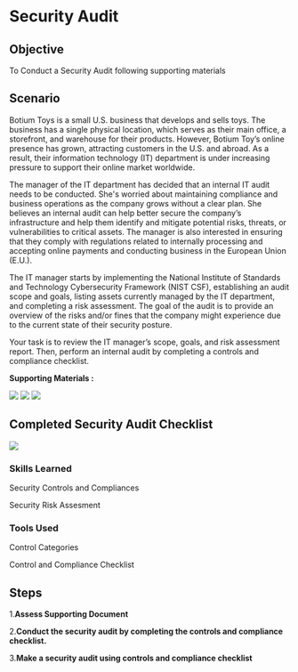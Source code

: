 # Security Audit

## Objective

To Conduct a Security Audit following supporting materials 


## Scenario

Botium Toys is a small U.S. business that develops and sells toys. The business has a single physical location, which serves as their main office, a storefront, and warehouse for their products. However, Botium Toy’s online presence has grown, attracting customers in the U.S. and abroad. As a result, their information technology (IT) department is under increasing pressure to support their online market worldwide. 

The manager of the IT department has decided that an internal IT audit needs to be conducted. She's worried about maintaining compliance and business operations as the company grows without a clear plan. She believes an internal audit can help better secure the company’s infrastructure and help them identify and mitigate potential risks, threats, or vulnerabilities to critical assets. The manager is also interested in ensuring that they comply with regulations related to internally processing and accepting online payments and conducting business in the European Union (E.U.).   

The IT manager starts by implementing the National Institute of Standards and Technology Cybersecurity Framework (NIST CSF), establishing an audit scope and goals, listing assets currently managed by the IT department, and completing a risk assessment. The goal of the audit is to provide an overview of the risks and/or fines that the company might experience due to the current state of their security posture.

Your task is to review the IT manager’s scope, goals, and risk assessment report. Then, perform an internal audit by completing a controls and compliance checklist. 

**Supporting Materials :**

<a href="https://docs.google.com/document/d/1wtnj7nTu1TQop1ybPDgMADww8IX4HVbPCeH_nVE2vvM/edit?usp=sharing"><img src="https://img.shields.io/badge/-GoogleDOCS:Risk Assessment Report-FFFF?&style=for-the-badge&logo=word&logoColor=white" /></a>
<a href="https://docs.google.com/document/d/1HOQbfHSzp2x73NCQFBUj-stLRJsAgIRbj00vuuFxWeg/edit?usp=sharing&resourcekey=0-sTgE0HX_OzgnGq9Iefrrsw"><img src="https://img.shields.io/badge/-GoogleDOCS:Control Categories-FFFF?&style=for-the-badge&logo=word&logoColor=white" /></a>
<a href="https://docs.google.com/document/d/184bg1TbeOAOl5Ftfh_nlbb2XE92rgRZ3m-_kvHlZZ4U/edit?usp=sharing"><img src="https://img.shields.io/badge/-GoogleDOCS:Controls and Compliance Checklist-FFFF?&style=for-the-badge&logo=word&logoColor=white" /></a>


## Completed Security Audit Checklist

<a href="https://docs.google.com/document/d/1Kb7iYaSfQvwlBihvcrle33uXFqdoqKPlxM4_ZIoXSBs/edit?usp=sharing
"><img src="https://img.shields.io/badge/-GoogleDOCS:Security Audit Checklist-FFFF?&style=for-the-badge&logo=Google&logoColor=white" /></a>


### Skills Learned

Security Controls and Compliances

Security Risk Assesment


### Tools Used

Control Categories 

Control and Compliance Checklist

## Steps

1.**Assess Supporting Document** 

2.**Conduct the security audit by completing the controls and compliance checklist.**

3.**Make  a security audit using controls and compliance checklist**
